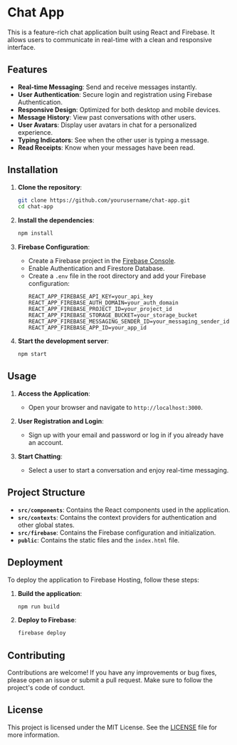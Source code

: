 # Chat App

This is a feature-rich chat application built using React and Firebase. It allows users to communicate in real-time with a clean and responsive interface.

## Features

- **Real-time Messaging**: Send and receive messages instantly.
- **User Authentication**: Secure login and registration using Firebase Authentication.
- **Responsive Design**: Optimized for both desktop and mobile devices.
- **Message History**: View past conversations with other users.
- **User Avatars**: Display user avatars in chat for a personalized experience.
- **Typing Indicators**: See when the other user is typing a message.
- **Read Receipts**: Know when your messages have been read.

## Installation

1. **Clone the repository**:
   ```sh
   git clone https://github.com/yourusername/chat-app.git
   cd chat-app
   ```

2. **Install the dependencies**:
   ```sh
   npm install
   ```

3. **Firebase Configuration**:
   - Create a Firebase project in the [Firebase Console](https://console.firebase.google.com/).
   - Enable Authentication and Firestore Database.
   - Create a `.env` file in the root directory and add your Firebase configuration:
     ```
     REACT_APP_FIREBASE_API_KEY=your_api_key
     REACT_APP_FIREBASE_AUTH_DOMAIN=your_auth_domain
     REACT_APP_FIREBASE_PROJECT_ID=your_project_id
     REACT_APP_FIREBASE_STORAGE_BUCKET=your_storage_bucket
     REACT_APP_FIREBASE_MESSAGING_SENDER_ID=your_messaging_sender_id
     REACT_APP_FIREBASE_APP_ID=your_app_id
     ```

4. **Start the development server**:
   ```sh
   npm start
   ```

## Usage

1. **Access the Application**:
   - Open your browser and navigate to `http://localhost:3000`.

2. **User Registration and Login**:
   - Sign up with your email and password or log in if you already have an account.

3. **Start Chatting**:
   - Select a user to start a conversation and enjoy real-time messaging.

## Project Structure

- **`src/components`**: Contains the React components used in the application.
- **`src/contexts`**: Contains the context providers for authentication and other global states.
- **`src/firebase`**: Contains the Firebase configuration and initialization.
- **`public`**: Contains the static files and the `index.html` file.

## Deployment

To deploy the application to Firebase Hosting, follow these steps:

1. **Build the application**:
   ```sh
   npm run build
   ```

2. **Deploy to Firebase**:
   ```sh
   firebase deploy
   ```

## Contributing

Contributions are welcome! If you have any improvements or bug fixes, please open an issue or submit a pull request. Make sure to follow the project's code of conduct.

## License

This project is licensed under the MIT License. See the [LICENSE](LICENSE) file for more information.